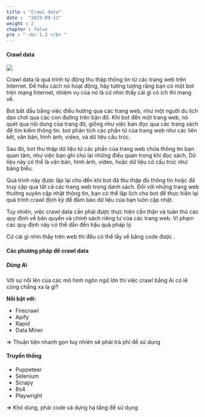 ```yaml
---
title : "Crawl data"
date :  "2025-09-11" 
weight : 2 
chapter : false
pre : " <b> 1.2 </b> "
---
```


#### Crawl data

![](https://tenten.vn/tin-tuc/wp-content/uploads/2023/06/Crawl-la-gi.png)

Crawl data là quá trình tự động thu thập thông tin từ các trang web trên Internet. Để hiểu cách nó hoạt động, hãy tưởng tượng rằng bạn có một bot trên mạng Internet, nhiệm vụ của nó là cứ nhìn thấy cái gì có ích thì mang về.

Bot bắt đầu bằng việc điều hướng qua các trang web, như một người du lịch dạo chơi qua các con đường trên bản đồ. Khi bot đến một trang web, nó quét qua nội dung của trang đó, giống như việc bạn đọc qua các trang sách để tìm kiếm thông tin. bot phân tích các phần tử của trang web như các liên kết, văn bản, hình ảnh, video, và dữ liệu cấu trúc.

Sau đó, bot thu thập dữ liệu từ các phần của trang web chứa thông tin bạn quan tâm, như việc bạn ghi chú lại những điều quan trọng khi đọc sách. Dữ liệu này có thể là văn bản, hình ảnh, video, hoặc dữ liệu có cấu trúc như bảng biểu.

Quá trình này được lặp lại cho đến khi bot đã thu thập đủ thông tin hoặc đã truy cập qua tất cả các trang web trong danh sách. Đối với những trang web thường xuyên cập nhật thông tin, bạn có thể lập lịch cho bot để thực hiện lại quá trình crawl định kỳ để đảm bảo dữ liệu của bạn luôn cập nhật.

Tuy nhiên, việc crawl data cần phải được thực hiện cẩn thận và tuân thủ các quy định về bản quyền và chính sách riêng tư của các trang web. Vi phạm các quy định này có thể dẫn đến hậu quả pháp lý.

Cứ cái gì nhìn thấy trên web thì đều có thể lấy về bằng code được .

#### Các phương pháp để crawl data

##### Dùng Ai
Với sự nổi lên của các mô hình ngôn ngữ lớn thì việc crawl bằng Ai có lẽ cũng chẳng xa lạ gì?

**Nổi bật với:**

- Firecrawl
- Apify
- Rapid
- Data Miner

=> Thuận tiện nhanh gọn tuy nhiên sẽ phải trả phí để sử dụng
#### Truyền thống

- Puppeteer
- Selenium
- Scrapy
- Bs4
- Playwright

=> Khó dùng, phải code và dựng hạ tầng để sử dụng